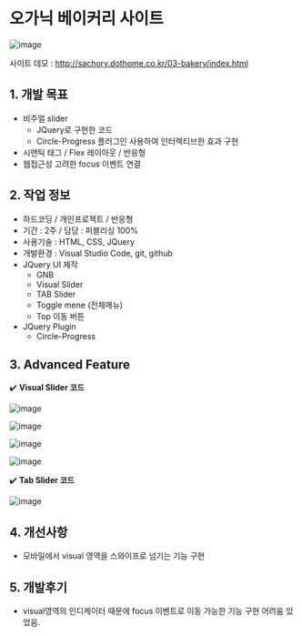 # 오가닉 베이커리 사이트

![image](https://user-images.githubusercontent.com/126562076/224901432-2586da25-d1ec-4d93-bbc0-6bb99fb647ee.png)


사이트 데모 : [<http://sachory.dothome.co.kr/03-bakery/index.html>](http://sachory.dothome.co.kr/03-bakery/index.html)

## 1. 개발 목표
* 비주얼 slider
  * JQuery로 구현한 코드
  * Circle-Progress 플러그인 사용하여 인터렉티브한 효과 구현
* 시맨틱 태그 / Flex 레이아웃 / 반응형
* 웹접근성 고려한 focus 이벤트 연결

 
 

  
  
   
## 2. 작업 정보
* 하드코딩 / 개인프로젝트 / 반응형
* 기간 : 2주 / 담당 : 퍼블리싱 100% 
* 사용기술 : HTML, CSS, JQuery
* 개발환경 : Visual Studio Code, git, github
* JQuery UI 제작
  * GNB 
  * Visual Slider
  * TAB Slider
  * Toggle mene (전체메뉴)
  * Top 이동 버튼
* JQuery Plugin
  * Circle-Progress





## 3. Advanced Feature

:heavy_check_mark: **Visual Slider 코드**

![image](https://user-images.githubusercontent.com/126562076/224904529-6900e55a-d257-4480-8124-cbf956fc9668.png)

![image](https://user-images.githubusercontent.com/126562076/224904577-fb3cc6ab-cde6-43de-b00e-22d834ae2a19.png)

![image](https://user-images.githubusercontent.com/126562076/224904633-1906e249-d33c-4cf7-a5fa-9fe21fc5be62.png)

![image](https://user-images.githubusercontent.com/126562076/224904897-2224cf41-0e90-4566-8836-8a85a2a5af83.png)


:heavy_check_mark: **Tab Slider 코드**


![image](https://user-images.githubusercontent.com/126562076/224905250-334e5a6c-387f-4043-8c73-bfbf91b31123.png)



## 4. 개선사항
- 모바일에서 visual 영역을 스와이프로 넘기는 기능 구현


## 5. 개발후기
- visual영역의 인디케이터 때문에 focus 이벤트로 이동 가능한 기능 구현 어려움 있었음. 




